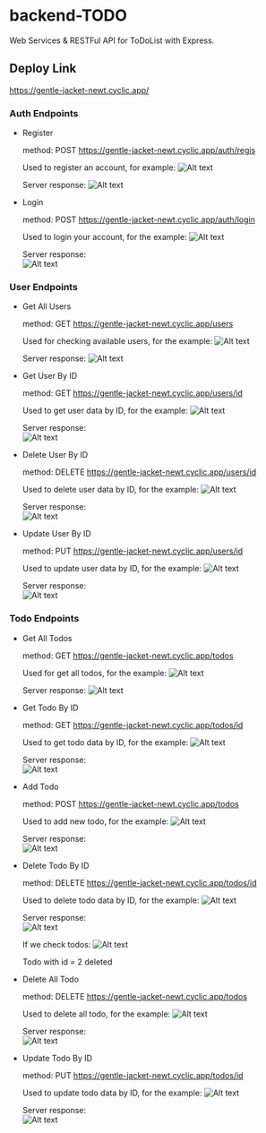 # backend-TODO

Web Services & RESTFul API for ToDoList with Express.

## Deploy Link

https://gentle-jacket-newt.cyclic.app/

### Auth Endpoints

* Register

    method: POST 
    https://gentle-jacket-newt.cyclic.app/auth/regis

    Used to register an account, for example:
    ![Alt text](img/image-auth-regis.png)

    Server response:
    ![Alt text](img/image-regis-messages.png)


* Login

    method: POST
    https://gentle-jacket-newt.cyclic.app/auth/login

    Used to login your account, for the example:
    ![Alt text](img/image-auth-regis.png)

    Server response: <br />
    ![Alt text](img/image-login-messages.png)

### User Endpoints

* Get All Users

    method: GET
    https://gentle-jacket-newt.cyclic.app/users

    Used for checking available users, for the example:
    ![Alt text](img/image-users-get.png)

    Server response:
    ![Alt text](img/image-usersGET-response.png)

* Get User By ID

    method: GET
    https://gentle-jacket-newt.cyclic.app/users/id

    Used to get user data by ID, for the example:
    ![Alt text](img/image-usersGET-response.png)

    Server response: <br />
    ![Alt text](img/image-responsUser3.png)

* Delete User By ID

    method: DELETE
    https://gentle-jacket-newt.cyclic.app/users/id

    Used to delete user data by ID, for the example:
    ![Alt text](img/image-delete.png)

    Server response: <br />
    ![Alt text](img/image-responsDelete.png)

* Update User By ID

    method: PUT
    https://gentle-jacket-newt.cyclic.app/users/id

    Used to update user data by ID, for the example:
    ![Alt text](img/image-UpdatePUT.png)

    Server response: <br />
    ![Alt text](img/image-responseUPDATE.png)


### Todo Endpoints

* Get All Todos

    method: GET
    https://gentle-jacket-newt.cyclic.app/todos

    Used for get all todos, for the example:
    ![Alt text](img/image-GET-Usealltodos.png)

    Server response:
    ![Alt text](img/image-ResponseTODOS-Getall.png)

* Get Todo By ID

    method: GET
    https://gentle-jacket-newt.cyclic.app/todos/id

    Used to get todo data by ID, for the example:
    ![Alt text](img/image-gettodo-BYID.png/)

    Server response: <br />
    ![Alt text](img/image-RESPONS-gettodo-BYID.png)

* Add Todo

    method: POST
    https://gentle-jacket-newt.cyclic.app/todos

    Used to add new todo, for the example:
    ![Alt text](img/image-TODOS-UPDATE.png)

    Server response: <br />
    ![Alt text](img/image-RESPONS-todos-update.png)

* Delete Todo By ID

    method: DELETE
    https://gentle-jacket-newt.cyclic.app/todos/id

    Used to delete todo data by ID, for the example:
    ![Alt text](img/DELETE-todos.png)

    Server response: <br />
    ![Alt text](img/RESPONSE-delete-todoss.png)

    If we check todos:
    ![Alt text](img/CEK-TODOS%20AFTER%20DELETE.png)

    Todo with id = 2 deleted

* Delete All Todo

    method: DELETE
     https://gentle-jacket-newt.cyclic.app/todos

    Used to delete all todo, for the example:
    ![Alt text](img/deletALL-todos.png)

    Server response: <br />
    ![Alt text](img/RESPONSE-deletALL.png)

* Update Todo By ID

    method: PUT
    https://gentle-jacket-newt.cyclic.app/todos/id

    Used to update todo data by ID, for the example:
    ![Alt text](img/UpdateVALUE-TODOS.png)

    Server response: <br />
    ![Alt text](img/Response-Value-TODOSS.png)